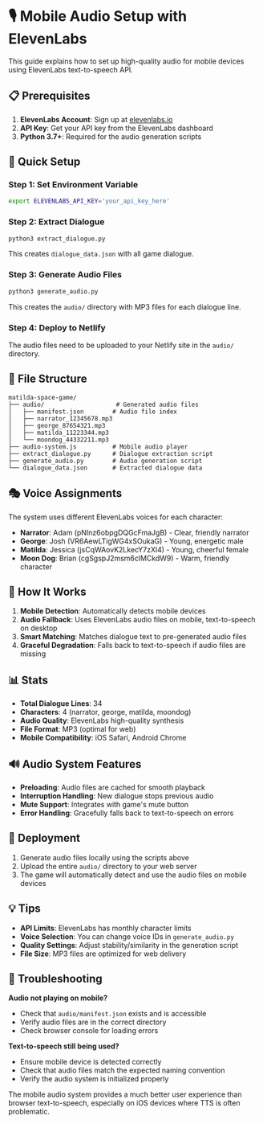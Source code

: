 # 🎙️ Mobile Audio Setup with ElevenLabs

This guide explains how to set up high-quality audio for mobile devices using ElevenLabs text-to-speech API.

## 📋 Prerequisites

1. **ElevenLabs Account**: Sign up at [elevenlabs.io](https://elevenlabs.io)
2. **API Key**: Get your API key from the ElevenLabs dashboard
3. **Python 3.7+**: Required for the audio generation scripts

## 🚀 Quick Setup

### Step 1: Set Environment Variable
```bash
export ELEVENLABS_API_KEY='your_api_key_here'
```

### Step 2: Extract Dialogue
```bash
python3 extract_dialogue.py
```
This creates `dialogue_data.json` with all game dialogue.

### Step 3: Generate Audio Files
```bash
python3 generate_audio.py
```
This creates the `audio/` directory with MP3 files for each dialogue line.

### Step 4: Deploy to Netlify
The audio files need to be uploaded to your Netlify site in the `audio/` directory.

## 📁 File Structure
```
matilda-space-game/
├── audio/                    # Generated audio files
│   ├── manifest.json        # Audio file index
│   ├── narrator_12345678.mp3
│   ├── george_87654321.mp3
│   ├── matilda_11223344.mp3
│   └── moondog_44332211.mp3
├── audio-system.js          # Mobile audio player
├── extract_dialogue.py      # Dialogue extraction script
├── generate_audio.py        # Audio generation script
└── dialogue_data.json       # Extracted dialogue data
```

## 🎭 Voice Assignments

The system uses different ElevenLabs voices for each character:

- **Narrator**: Adam (pNInz6obpgDQGcFmaJgB) - Clear, friendly narrator
- **George**: Josh (VR6AewLTigWG4xSOukaG) - Young, energetic male
- **Matilda**: Jessica (jsCqWAovK2LkecY7zXl4) - Young, cheerful female  
- **Moon Dog**: Brian (cgSgspJ2msm6clMCkdW9) - Warm, friendly character

## 🔧 How It Works

1. **Mobile Detection**: Automatically detects mobile devices
2. **Audio Fallback**: Uses ElevenLabs audio files on mobile, text-to-speech on desktop
3. **Smart Matching**: Matches dialogue text to pre-generated audio files
4. **Graceful Degradation**: Falls back to text-to-speech if audio files are missing

## 📊 Stats

- **Total Dialogue Lines**: 34
- **Characters**: 4 (narrator, george, matilda, moondog)
- **Audio Quality**: ElevenLabs high-quality synthesis
- **File Format**: MP3 (optimal for web)
- **Mobile Compatibility**: iOS Safari, Android Chrome

## 🔊 Audio System Features

- **Preloading**: Audio files are cached for smooth playback
- **Interruption Handling**: New dialogue stops previous audio
- **Mute Support**: Integrates with game's mute button
- **Error Handling**: Gracefully falls back to text-to-speech on errors

## 🚀 Deployment

1. Generate audio files locally using the scripts above
2. Upload the entire `audio/` directory to your web server
3. The game will automatically detect and use the audio files on mobile devices

## 💡 Tips

- **API Limits**: ElevenLabs has monthly character limits
- **Voice Selection**: You can change voice IDs in `generate_audio.py`
- **Quality Settings**: Adjust stability/similarity in the generation script
- **File Size**: MP3 files are optimized for web delivery

## 🐛 Troubleshooting

**Audio not playing on mobile?**
- Check that `audio/manifest.json` exists and is accessible
- Verify audio files are in the correct directory
- Check browser console for loading errors

**Text-to-speech still being used?**
- Ensure mobile device is detected correctly
- Check that audio files match the expected naming convention
- Verify the audio system is initialized properly

The mobile audio system provides a much better user experience than browser text-to-speech, especially on iOS devices where TTS is often problematic.
